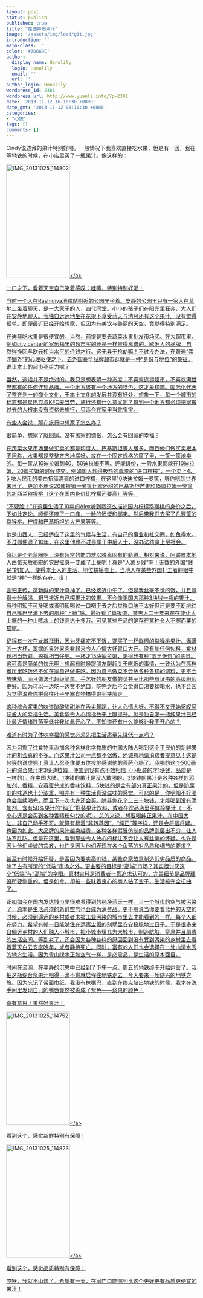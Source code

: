 ```yaml
---
layout: post
status: publish
published: true
title: "在迪拜喝果汁"
image: '/assets/img/load/git.jpg'
introduction: ''
main-class: ''
color: '#7D669E'
author:
  display_name: Honolily
  login: Honolily
  email: ''
  url: ''
author_login: Honolily
wordpress_id: 2381
wordpress_url: http://www.yuanli.info/?p=2381
date: '2013-11-12 16:10:30 +0800'
date_gmt: '2013-11-12 08:10:30 +0800'
categories:
- "心旅"
tags: []
comments: []
---
```

<p>Cindy说迪拜的果汁特别好喝。一般情况下我喜欢直接吃水果，但是有一回，我在等地铁的时候，在小店里买了一瓶果汁。像这样的：</p>
<p><a href="http:&#47;&#47;www.yuanli.info&#47;archives&#47;2381.html&#47;img_20131025_114802" rel="attachment wp-att-2382"><img src="http:&#47;&#47;www.yuanli.info&#47;wp-content&#47;uploads&#47;2013&#47;11&#47;IMG_20131025_114802-168x300.jpg" alt="IMG_20131025_114802" width="168" height="300" class="aligncenter size-medium wp-image-2382" &#47;><&#47;a></p>
<p>一口之下，看着天空自己笑着感叹：哇噻，特别特别好喝！</p>
<p>当时一个人在Rashidiya地铁站附近的公园里坐着。安静的公园里只有一家人在草地上坐着聊天，是一大家子的人，四代同堂。小小的孩子们在阳光里狂奔，大人们在安静地聊天。我独自远远地坐在花架下享受蓝天与清风还有这个果汁。没有觉得孤单。即便最近已经开始想家，但因为有美饮与美丽的天空，竟觉得特别满足。</p>
<p>在迪拜吃水果是很便宜的。当然，前提是要去蔬菜水果批发市场买。在大超市里，例如city center的家乐福里的超市买的还是一样贵得离谱的。欧洲人的品牌，自然得挣回与欧元相当水平的价钱才行。这无异于抢劫嘛！不过没办法，在普遍&ldquo;崇洋媚外&rdquo;的心理驱使之下，去外国豪华品牌超市逛就是一种&ldquo;身份与地位&rdquo;的象征。谁让本土的超市不给力呢？</p>
<p>当然，这话并不是绝对的。我只是想表明一种态度：不喜欢连锁超市，不喜欢满世界都有的任何连锁品牌。一个地方该有一个地方的特色，这才象样嘛。国际化代表了整齐划一的商业文化，于本土文化的发展并没有好处。想象一下，每一个城市的标志都是星巴克与KFC麦当劳，旅行还有什么意义呢？每到一个地方都必须把家搬过去的人根本没有资格去旅行，只适合在家里当乖宝宝。</p>
<p>有些人会说，那在旅行中想家了怎么办？</p>
<p>很简单，想家了就回家。没有离家的惆怅，怎么会有回家的幸福？</p>
<p>在蔬菜水果市场里做买卖的都是印度人、巴基斯坦等人居多。而且他们做买卖根本不用称，水果都是整整齐齐地摆好，放在一个固定规格的筐子里，一筐一筐地卖的。每一筐从10迪拉姆到40、50迪拉姆不等。还能讲价，一般水果都能在10迪拉姆、20迪拉姆的时候成交。例如国人炒得极热的尊贵的&ldquo;进口柠檬&rdquo;，一个卖上4、5 块人民币的美白抗癌漂亮的进口柠檬，在这里10块迪拉姆一箩筐，够你吃到世界末日了。更加不用说20迪拉姆一箩筐比蜜还甜的巴基斯坦芒果和15迪拉姆一箩筐的新西兰猕猴桃（这个在国内身价比柠檬还要高）等等。</p>
<p>&ldquo;不要脸！&rdquo;在这里生活了10年的Alex听到我这么描述国内柠檬猕猴桃的身价之后，下如此定论。顺便还啐了一口痰，一脸的愤慨和鄙夷。然后带我们去买了几箩筐的猕猴桃、柠檬和巴基斯坦的大芒果等等。</p>
<p>他是山西人，已经适应了这里的气候与生活，有自己的事业和社交圈，如鱼得水。不过即便混了10年，在这里他也不过是属于中层人士，没办法跻身上层社会。</p>
<p>命运是个老鼠圈啊，没有超常的能力难以脱离固有的轨道。相对来说，阿联酋本地人由每天放骆驼的农民摇身一变成了土豪呢！真是&ldquo;人离乡贱&rdquo;啊！无数的外国&ldquo;贱民&rdquo;的加入，使得本土人的生活、地位扶摇直上。当地人在某些外国打工者的眼中就是&ldquo;神&rdquo;一样的存在。哎！</p>
<p>言归正传，这新鲜的果汁真神了，已经接近中午了，但是我丝毫不觉的饿，并且觉得十分解渴，相当接近自己榨果汁的效果。不会像喝国内那种3块钱一瓶的果汁，有种明知不可多喝或者明知喝过一口咽下去之后觉得口味不太好但还是要不断地往自己嘴巴里灌下去的那种&ldquo;上瘾&rdquo;感。最近看了篇报道，某男人二十年来花在能让人上瘾的一种止咳水上的钱高达十多万。可见某些产品的确存在某种令人不寒而栗的猫腻。</p>
<p>记得有一次在龙城逛街，因为牙痛吃不下饭，遂买了一杯鲜榨的猕猴桃果汁。满满的一大杯，翠绿的果汁果肉看起来令人心情大好胃口大开。没有加任何佐料，食材也相当新鲜，榨得相当仔细。一杯才15块迪拉姆，喝得我有种&ldquo;酒足饭饱&rdquo;的感觉。这可真是简单的快乐啊！想起有时候跟朋友聊起关于吃饭的事情，一致认为在高档餐厅里吃饭还不如在家自己做来吃。因为自己做菜不会放各种各样的调料，更不会放味精，而且做法也超级简单。手艺好的朋友做的菜甚至比那些有证书的高级厨师更好。因为可以一边吃一边赞不绝口，吃完之后不会觉得口渴要猛喝水，也不会因为觉得浪费你拼命往肚子里塞食物搞得饱到扶墙走。</p>
<p>这种综合浆果的味道酸酸甜甜地在舌尖舞蹈，让人心情大好。不得不又开始感叹阿联酋人的幸福生活。美食能令人心情指数无上限提升。就是独自喝一瓶纯果汁已经让最近情绪跌落至低谷我如此开心了，不知道还有什么能够让我不开心的？</p>
<p>难道有时为了体味幸福的感觉必须先把生活质量先降低一点吗？</p>
<p>因为习惯了往食物里添加各种各样化学物质的中国大陆人喝到这个平民价的新鲜果汁的机会真的不多。而这果汁公司一点都不倨傲，还诚恳地请消费者提意见！这是何等的谦虚啊！真让人忍不住要五体投地感谢他的菩萨心肠了。我喝的这个500毫升的综合果汁才3块迪拉姆，便宜到我有点不敢相信（小瓶装的才1块钱，品质是一样的）。在中国大陆，1块钱的果汁是没人敢喝的，3块钱的果汁是各种各样的添加剂、香精、安赛蜜兑成的香味饮料，5块钱的是含有部分真正果汁的，但是防腐剂的味道也十分浓重，喝完有一种生活真没滋味的感觉。可悲的是，你明知不好喝也会继续喝完，而且下一次也许还会买。除非你花个二三十块钱，才能喝到没有添加剂、含有50%果汁的&ldquo;纯正&rdquo;瓶装果汁饮料，或者在饮品店里买鲜榨果汁（一不小心还是会买到各种香精粉勾兑的呢）。总的来说，想要喝纯正果汁，在中国大陆，非自己动手不可。就算有标着&ldquo;非转基因&rdquo;、&ldquo;纯正&rdquo;等字样，还是会将信将疑。也因为如此，大品牌的果汁越卖越贵，各种各样假冒仿制的品牌则层出不穷，让人防不胜防。但是在这里，看到那些令人放心的标注不会让人有丝毫的怀疑。也许是因为他们虔诚的宗教，也许是因为他们表现在各个角落的对品质和细节的要求？</p>
<p>甚至有时候开始怀疑，是否因为要卖高价钱，某些商家故意制造低劣品质的商品，除了占有所谓的&ldquo;低端&rdquo;市场之外，更主要的目标是&ldquo;高端&rdquo;市场？其实很讨厌这个&ldquo;低端&rdquo;与&ldquo;高端&rdquo;的字眼。真材实料是消费者一贯追求认可的，完美细节是品牌建设所要侧重的。但是如今，却被一些昧着良心的商人钻了空子，生活被完全扭曲了。</p>
<p>正如如今在国内发达城市里很难看得到的纯净蓝天一样。当一个城市的空气被污染了，原本是生活必须的新鲜空气也会成为消费品。更不用说当你要看蓝色的天空的时候，必须到遥远的乡村或者未被工业污染的城市里去才能看到的一样。每个人都在努力，希望有朝一日能够住在远离尘嚣的别墅里安安稳稳地过日子。于是很多来自偏远乡村的人们融入小城市，把小城市填充为大城市，制造肮脏、窒息并且昂贵的生活空间。等到老了，还会因为各种各样的原因回到没有受到污染的乡村里去看着蓝天白云安度晚年，或者静待死亡。同时，富有的人们也会选择在一处山清水秀的地方生活。因为青山绿水正如空气一样，是必需品，是生活的原本面目。</p>
<p>时间在流淌，在平静的沉思中已经到了下午一点。周五的地铁终于开始运营了。我把这瓶综合浆果汁喝得一滴不剩就启程往地铁走去。今天要来一场随兴的地铁之旅。因为忘记了带面巾纸，我没有抹嘴巴，直到在终点站出地铁的时候，我才在洗手间里发现自己的嘴唇竟然被染成了紫色&mdash;&mdash;浆果的颜色！</p>
<p>真有意思！果然好果汁！</p>
<p><a href="http:&#47;&#47;www.yuanli.info&#47;archives&#47;2381.html&#47;img_20131025_114752" rel="attachment wp-att-2384"><img src="http:&#47;&#47;www.yuanli.info&#47;wp-content&#47;uploads&#47;2013&#47;11&#47;IMG_20131025_114752-168x300.jpg" alt="IMG_20131025_114752" width="168" height="300" class="aligncenter size-medium wp-image-2384" &#47;><&#47;a></p>
<p>看到这个，感觉新鲜特别有保障！</p>
<p><a href="http:&#47;&#47;www.yuanli.info&#47;archives&#47;2381.html&#47;img_20131025_114823" rel="attachment wp-att-2383"><img src="http:&#47;&#47;www.yuanli.info&#47;wp-content&#47;uploads&#47;2013&#47;11&#47;IMG_20131025_114823-168x300.jpg" alt="IMG_20131025_114823" width="168" height="300" class="aligncenter size-medium wp-image-2383" &#47;><&#47;a></p>
<p>看到这个，感觉品质特别有保障！</p>
<p>哎呀，我就不山炮了。希望有一天，在家门口能喝到比这个更好更有品质更便宜的果汁！</p>
